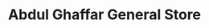 ---
title: "Abdul Ghaffar General Store"
url: /karachi/abdul-ghaffar-general-store/
shop: general
---